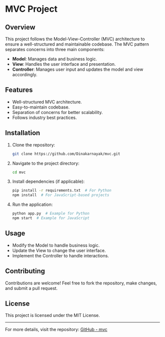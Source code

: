 # MVC Project

## Overview
This project follows the Model-View-Controller (MVC) architecture to ensure a well-structured and maintainable codebase. The MVC pattern separates concerns into three main components:

- **Model**: Manages data and business logic.
- **View**: Handles the user interface and presentation.
- **Controller**: Manages user input and updates the model and view accordingly.

## Features
- Well-structured MVC architecture.
- Easy-to-maintain codebase.
- Separation of concerns for better scalability.
- Follows industry best practices.

## Installation
1. Clone the repository:
   ```sh
   git clone https://github.com/Dinakarnayak/mvc.git
   ```
2. Navigate to the project directory:
   ```sh
   cd mvc
   ```
3. Install dependencies (if applicable):
   ```sh
   pip install -r requirements.txt  # For Python
   npm install  # For JavaScript-based projects
   ```
4. Run the application:
   ```sh
   python app.py  # Example for Python
   npm start  # Example for JavaScript
   ```

## Usage
- Modify the Model to handle business logic.
- Update the View to change the user interface.
- Implement the Controller to handle interactions.

## Contributing
Contributions are welcome! Feel free to fork the repository, make changes, and submit a pull request.

## License
This project is licensed under the MIT License.

---
For more details, visit the repository: [GitHub - mvc](https://github.com/Dinakarnayak/mvc)

